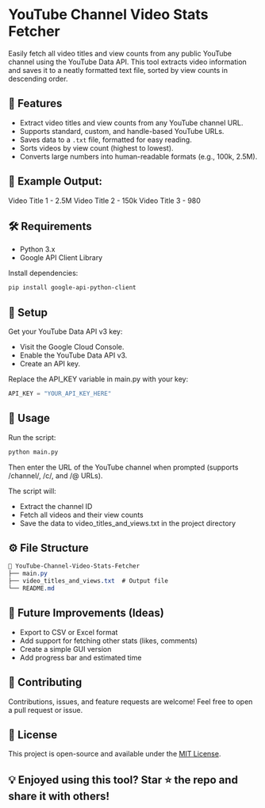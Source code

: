 # YouTube Channel Video Stats Fetcher

Easily fetch all video titles and view counts from any public YouTube channel using the YouTube Data API. This tool extracts video information and saves it to a neatly formatted text file, sorted by view counts in descending order.

## 🚀 Features
- Extract video titles and view counts from any YouTube channel URL.
- Supports standard, custom, and handle-based YouTube URLs.
- Saves data to a `.txt` file, formatted for easy reading.
- Sorts videos by view count (highest to lowest).
- Converts large numbers into human-readable formats (e.g., 100k, 2.5M).

## 📄 Example Output:
Video Title 1 - 2.5M
Video Title 2 - 150k
Video Title 3 - 980

## 🛠️ Requirements
- Python 3.x
- Google API Client Library

Install dependencies:
```bash
pip install google-api-python-client
```

## 🔑 Setup

Get your YouTube Data API v3 key:

- Visit the Google Cloud Console.
- Enable the YouTube Data API v3.
- Create an API key.

Replace the API_KEY variable in main.py with your key:
```python
API_KEY = "YOUR_API_KEY_HERE"
```
## 📂 Usage
Run the script:
```bash
python main.py
```
Then enter the URL of the YouTube channel when prompted (supports /channel/, /c/, and /@ URLs).

The script will:
- Extract the channel ID
- Fetch all videos and their view counts
- Save the data to video_titles_and_views.txt in the project directory

## ⚙️ File Structure
```css
📁 YouTube-Channel-Video-Stats-Fetcher
├── main.py
├── video_titles_and_views.txt  # Output file
└── README.md
```

## 📌 Future Improvements (Ideas)

- Export to CSV or Excel format
- Add support for fetching other stats (likes, comments)
- Create a simple GUI version
- Add progress bar and estimated time

## 🤝 Contributing

Contributions, issues, and feature requests are welcome! Feel free to open a pull request or issue.

## 📄 License

This project is open-source and available under the [MIT License](LICENSE).

## 💡 Enjoyed using this tool? Star ⭐️ the repo and share it with others!